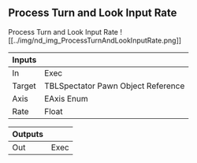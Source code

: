 ## Process Turn and Look Input Rate
Process Turn and Look Input Rate
![[../img/nd_img_ProcessTurnAndLookInputRate.png]]

|Inputs||
|--|--|
| In | Exec |
| Target | TBLSpectator Pawn Object Reference |
| Axis | EAxis Enum |
| Rate | Float |

|Outputs||
|--|--|
| Out | Exec |

